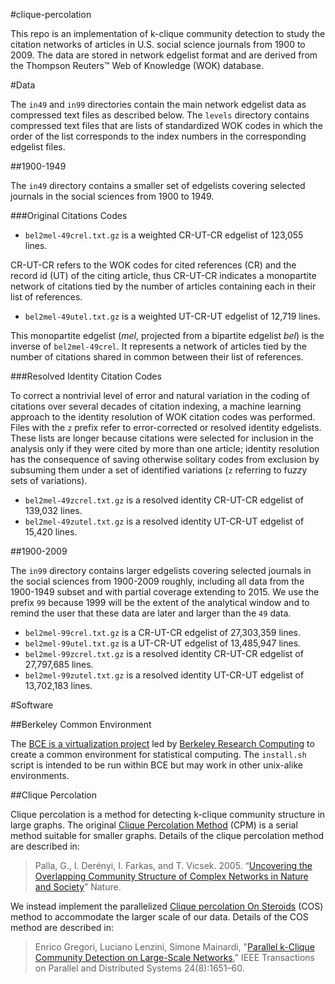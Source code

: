 #clique-percolation

This repo is an implementation of k-clique community detection to study the citation networks of articles in U.S. social science journals from 1900 to 2009. The data are stored in network edgelist format and are derived from the Thompson Reuters™ Web of Knowledge (WOK) database.

#Data

The `in49` and `in99` directories contain the main network edgelist data as compressed text files as described below. The `levels` directory contains compressed text files that are lists of standardized WOK codes in which the order of the list corresponds to the index numbers in the corresponding edgelist files.

##1900-1949

The `in49` directory contains a smaller set of edgelists covering selected journals in the social sciences from 1900 to 1949.

###Original Citations Codes 

- `bel2mel-49crel.txt.gz` is a weighted CR-UT-CR edgelist of 123,055 lines.

CR-UT-CR refers to the WOK codes for cited references (CR) and the record id (UT) of the citing article, thus CR-UT-CR indicates a monopartite network of citations tied by the number of articles containing each in their list of references.

- `bel2mel-49utel.txt.gz` is a weighted UT-CR-UT edgelist of 12,719 lines.

This monopartite edgelist (*mel*, projected from a bipartite edgelist *bel*) is the inverse of `bel2mel-49crel`. It represents a network of articles tied by the number of citations shared in common between their list of references. 

###Resolved Identity Citation Codes

To correct a nontrivial level of error and natural variation in the coding of citations over several decades of citation indexing, a machine learning approach to the identity resolution of WOK citation codes was performed. Files with the `z` prefix refer to error-corrected or resolved identity edgelists. These lists are longer because citations were selected for inclusion in the analysis only if they were cited by more than one article; identity resolution has the consequence of saving otherwise solitary codes from exclusion by subsuming them under a set of identified variations (`z` referring to fu*zz*y sets of variations).

- `bel2mel-49zcrel.txt.gz` is a resolved identity CR-UT-CR edgelist of 139,032 lines.
- `bel2mel-49zutel.txt.gz` is a resolved identity UT-CR-UT edgelist of 15,420 lines.

##1900-2009

The `in99` directory contains larger edgelists covering selected journals in the social sciences from 1900-2009 roughly, including all data from the 1900-1949 subset and with partial coverage extending to 2015. We use the prefix `99` because 1999 will be the extent of the analytical window and to remind the user that these data are later and larger than the `49` data.

- `bel2mel-99crel.txt.gz` is a CR-UT-CR edgelist of 27,303,359 lines.
- `bel2mel-99utel.txt.gz` is a UT-CR-UT edgelist of 13,485,947 lines.
- `bel2mel-99zcrel.txt.gz` is a resolved identity CR-UT-CR edgelist of 27,797,685 lines.
- `bel2mel-99zutel.txt.gz` is a resolved identity UT-CR-UT edgelist of 13,702,183 lines.

#Software

##Berkeley Common Environment

The [BCE is a virtualization project](http://bce.berkeley.edu) led by [Berkeley Research Computing](http://research-it.berkeley.edu/programs/berkeley-research-computing) to create a common environment for statistical computing. The `install.sh` script is intended to be run within BCE but may work in other unix-alike environments.

##Clique Percolation

Clique percolation is a method for detecting k-clique community structure in large graphs. The original [Clique Percolation Method](http://www.cfinder.org) (CPM) is a serial method suitable for smaller graphs. Details of the clique percolation method are described in:

>Palla, G., I. Derényi, I. Farkas, and T. Vicsek. 2005. “[Uncovering the Overlapping Community Structure of Complex Networks in Nature and Society](http://www.nature.com/articles/doi:10.1038%2Fnature03607)” Nature.

We instead implement the parallelized [Clique percolation On Steroids](http://sourceforge.net/p/cosparallel/wiki/Home/) (COS) method to accommodate the larger scale of our data. Details of the COS method are described in:

>Enrico Gregori, Luciano Lenzini, Simone Mainardi, "[Parallel k-Clique Community Detection on Large-Scale Networks](http://ieeexplore.ieee.org/xpls/abs_all.jsp?arnumber=6249683)," IEEE Transactions on Parallel and Distributed Systems 24(8):1651–60.
